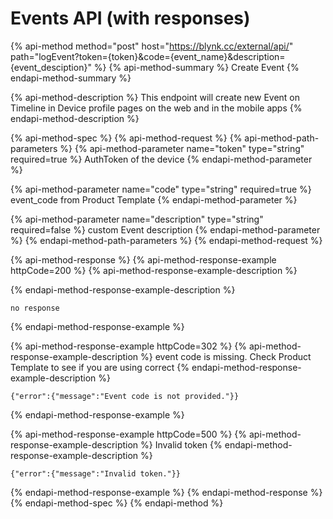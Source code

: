 # Events API \(with responses\)

{% api-method method="post" host="https://blynk.cc/external/api/" path="logEvent?token={token}&code={event\_name}&description={event\_desciption}" %}
{% api-method-summary %}
Create Event
{% endapi-method-summary %}

{% api-method-description %}
This endpoint will create new Event on Timeline in Device profile pages on the web and in the mobile apps
{% endapi-method-description %}

{% api-method-spec %}
{% api-method-request %}
{% api-method-path-parameters %}
{% api-method-parameter name="token" type="string" required=true %}
AuthToken of the device
{% endapi-method-parameter %}

{% api-method-parameter name="code" type="string" required=true %}
event\_code from Product Template
{% endapi-method-parameter %}

{% api-method-parameter name="description" type="string" required=false %}
custom Event description
{% endapi-method-parameter %}
{% endapi-method-path-parameters %}
{% endapi-method-request %}

{% api-method-response %}
{% api-method-response-example httpCode=200 %}
{% api-method-response-example-description %}

{% endapi-method-response-example-description %}

```
no response
```
{% endapi-method-response-example %}

{% api-method-response-example httpCode=302 %}
{% api-method-response-example-description %}
event code is missing. Check Product Template to see if you are using correct 
{% endapi-method-response-example-description %}

```
{"error":{"message":"Event code is not provided."}}
```
{% endapi-method-response-example %}

{% api-method-response-example httpCode=500 %}
{% api-method-response-example-description %}
Invalid token
{% endapi-method-response-example-description %}

```
{"error":{"message":"Invalid token."}}
```
{% endapi-method-response-example %}
{% endapi-method-response %}
{% endapi-method-spec %}
{% endapi-method %}



